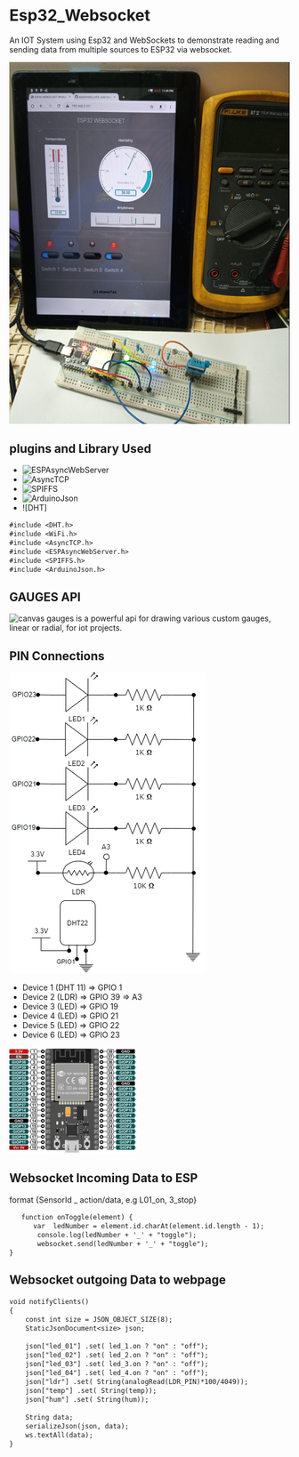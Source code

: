 # Esp32_Websocket
 An IOT System using Esp32 and WebSockets to demonstrate reading and sending data from multiple sources to ESP32 via websocket.

![](/src/Screenshot2.png)

## plugins and Library Used
- ![ESPAsyncWebServer]()
- ![AsyncTCP]()
- ![SPIFFS]()
- ![ArduinoJson](https://arduinojson.org/v6/doc/)
- ![DHT]

```
#include <DHT.h>
#include <WiFi.h>
#include <AsyncTCP.h>
#include <ESPAsyncWebServer.h>
#include <SPIFFS.h>
#include <ArduinoJson.h>
```

## GAUGES API
  ![canvas gauges](https://canvas-gauges.com/documentation/user-guide/) is a powerful api for drawing various custom gauges, linear or radial, for iot projects.



## PIN Connections
![](/src/wiring_diagram.png)

 * Device 1 (DHT 11) => GPIO 1 
 * Device 2 (LDR)    => GPIO 39 =>  A3
 * Device 3 (LED)    => GPIO 19
 * Device 4 (LED)    => GPIO 21
 * Device 5 (LED)    => GPIO 22
 * Device 6 (LED)    => GPIO 23

 ![](/src/esp32_pinout.png)

 ## Websocket Incoming Data to ESP
 format {SensorId _ action/data, e.g L01_on, 3_stop}
 ```
    function onToggle(element) {    
       var  ledNumber = element.id.charAt(element.id.length - 1);
        console.log(ledNumber + '_' + "toggle");
        websocket.send(ledNumber + '_' + "toggle");
}
 ```

 ## Websocket outgoing Data to webpage
``` 
void notifyClients()
{
    const int size = JSON_OBJECT_SIZE(8);
    StaticJsonDocument<size> json;
    
    json["led_01"] .set( led_1.on ? "on" : "off");
    json["led_02"] .set( led_2.on ? "on" : "off");
    json["led_03"] .set( led_3.on ? "on" : "off");
    json["led_04"] .set( led_4.on ? "on" : "off");
    json["ldr"] .set( String(analogRead(LDR_PIN)*100/4049));
    json["temp"] .set( String(temp));
    json["hum"] .set( String(hum));

    String data;
    serializeJson(json, data);
    ws.textAll(data);
}

```


